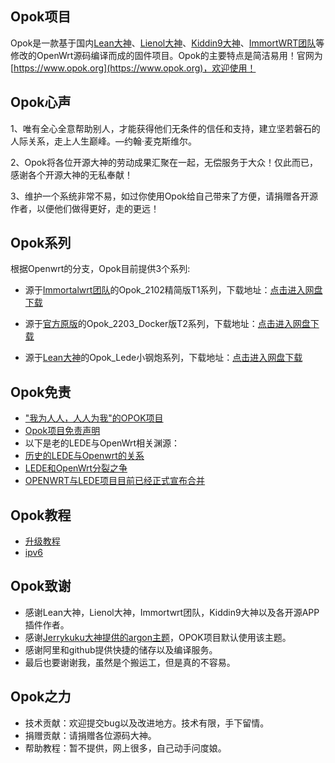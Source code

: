 Opok项目
-------------------------------------------------------------------

Opok是一款基于国内[Lean大神](https://github.com/coolsnowwolf/lede)、[Lienol大神](https://github.com/lienol/openwrt)、[Kiddin9大神](https://github.com/kiddin9)、[ImmortWRT团队](https://github.com/immortalwrt/immortalwrt)等修改的OpenWrt源码编译而成的固件项目。Opok的主要特点是简洁易用！官网为[https://www.opok.org](https://www.opok.org)，欢迎使用！

Opok心声
-------------------------------------------------------------------

1、唯有全心全意帮助别人，才能获得他们无条件的信任和支持，建立坚若磐石的人际关系，走上人生巅峰。—约翰·麦克斯维尔。 

2、Opok将各位开源大神的劳动成果汇聚在一起，无偿服务于大众！仅此而已，感谢各个开源大神的无私奉献！

3、维护一个系统非常不易，如过你使用Opok给自己带来了方便，请捐赠各开源作者，以便他们做得更好，走的更远！


Opok系列
-------------------------------------------------------------------

根据Openwrt的分支，Opok目前提供3个系列:

* 源于[Immortalwrt团队](https://github.com/lienol/openwrt)的Opok_2102精简版T1系列，下载地址：[点击进入网盘下载](https://lede.lanzouv.com/b00w8axqf)

* 源于[官方原版](https://github.com/openwrt/openwrt)的Opok_2203_Docker版T2系列，下载地址：[点击进入网盘下载](https://pan.opok.org/2203-Series/)

* 源于[Lean大神](https://github.com/coolsnowwolf/lede)的Opok_Lede小钢炮系列，下载地址：[点击进入网盘下载](https://lede.lanzouv.com/b00w8axfe)


Opok免责
-------------------------------------------------------------------

* ["我为人人，人人为我"的OPOK项目](./我为人人,人人为我_的Opok项目.md) 
* [Opok项目免责声明](./Opok项目免责声明.md) 
* 以下是老的LEDE与OpenWrt相关渊源：
* [历史的LEDE与Openwrt的关系](./历史的LEDE与Openwrt的关系.md) 
* [LEDE和OpenWrt分裂之争](./LEDE和OpenWrt分裂之争.md) 
* [OPENWRT与LEDE项目目前已经正式宣布合并](./OPENWRT与LEDE项目目前已经正式宣布合并.md) 


Opok教程
-------------------------------------------------------------------
  
* [升级教程](./upgrade.md)                            
* [ipv6](./ipv6.md)                            

Opok致谢
-------------------------------------------------------------------

  * 感谢Lean大神，Lienol大神，Immortwrt团队，Kiddin9大神以及各开源APP插件作者。
  * 感谢[Jerrykuku大神提供的argon主题](https://github.com/jerrykuku/luci-theme-argon.git)，OPOK项目默认使用该主题。
  * 感谢阿里和github提供快捷的储存以及编译服务。
  * 最后也要谢谢我，虽然是个搬运工，但是真的不容易。
  
Opok之力
-------------------------------------------------------------------
  
  * 技术贡献：欢迎提交bug以及改进地方。技术有限，手下留情。
  * 捐赠贡献：请捐赠各位源码大神。
  * 帮助教程：暂不提供，网上很多，自己动手问度娘。
